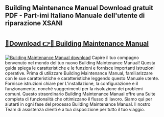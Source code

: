 ## Building Maintenance Manual Download gratuit PDF - Part-imi Italiano Manuale dell'utente di riparazione XSANl

# <h2><a href="http://dfeuc3.blite.top/?on=Building+Maintenance+Manual">🔗Download 👉🔴 Building Maintenance Manual</a></h2>

[![Building Maintenance Manual download](https://i.imgur.com/lujVjoI.png)](http://dfeuc3.blite.top/?on=Building+Maintenance+Manual)
Capire il tuo compagno benvenuto nel mondo del tuo nuovo Building Maintenance Manual! Questa guida spiega le caratteristiche e le funzioni e fornisce importanti istruzioni operative. Prima di utilizzare Building Maintenance Manual, familiarizzare con le sue caratteristiche e caratteristiche leggendo questo Manuale utente. Fornisce istruzioni chiare per L'installazione, la configurazione e il funzionamento, nonché suggerimenti per la risoluzione dei problemi comuni. Questo straordinario Building Maintenance Manual offre una Suite completa di funzionalità che ottimizzano il flusso di lavoro. Siamo qui per aiutarti in ogni fase del processo Building Maintenance Manual. Il nostro Team di assistenza clienti è a tua disposizione per tutto il tuo viaggio.
